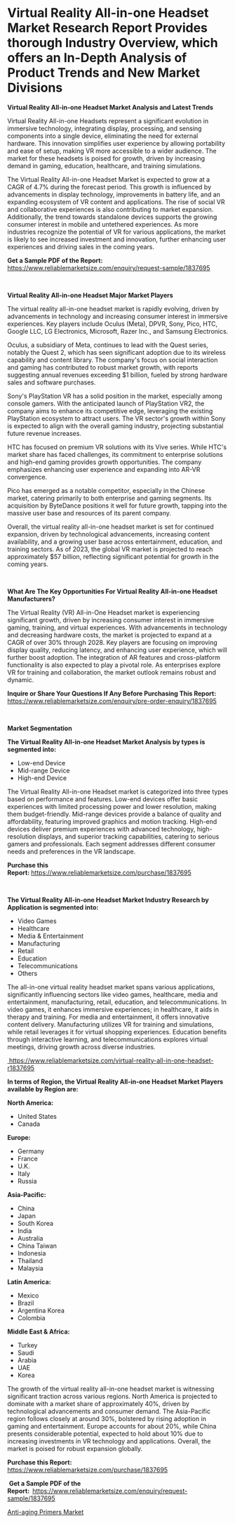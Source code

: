 <p><h1>Virtual Reality All-in-one Headset Market Research Report Provides thorough Industry Overview, which offers an In-Depth Analysis of Product Trends and New Market Divisions</h1></p><p><strong>Virtual Reality All-in-one Headset Market Analysis and Latest Trends</strong></p>
<p><p>Virtual Reality All-in-one Headsets represent a significant evolution in immersive technology, integrating display, processing, and sensing components into a single device, eliminating the need for external hardware. This innovation simplifies user experience by allowing portability and ease of setup, making VR more accessible to a wider audience. The market for these headsets is poised for growth, driven by increasing demand in gaming, education, healthcare, and training simulations. </p><p>The Virtual Reality All-in-one Headset Market is expected to grow at a CAGR of 4.7% during the forecast period. This growth is influenced by advancements in display technology, improvements in battery life, and an expanding ecosystem of VR content and applications. The rise of social VR and collaborative experiences is also contributing to market expansion. Additionally, the trend towards standalone devices supports the growing consumer interest in mobile and untethered experiences. As more industries recognize the potential of VR for various applications, the market is likely to see increased investment and innovation, further enhancing user experiences and driving sales in the coming years.</p></p>
<p><strong>Get a Sample PDF of the Report:&nbsp;</strong> <a href="https://www.reliablemarketsize.com/enquiry/request-sample/1837695?utm_campaign=2253&utm_medium=2&utm_source=Github&utm_content=ia&utm_term=10022025&utm_id=virtual-reality-all-in-one-headset">https://www.reliablemarketsize.com/enquiry/request-sample/1837695</a></p>
<p>&nbsp;</p>
<p><strong>Virtual Reality All-in-one Headset Major Market Players</strong></p>
<p><p>The virtual reality all-in-one headset market is rapidly evolving, driven by advancements in technology and increasing consumer interest in immersive experiences. Key players include Oculus (Meta), DPVR, Sony, Pico, HTC, Google LLC, LG Electronics, Microsoft, Razer Inc., and Samsung Electronics.</p><p>Oculus, a subsidiary of Meta, continues to lead with the Quest series, notably the Quest 2, which has seen significant adoption due to its wireless capability and content library. The company's focus on social interaction and gaming has contributed to robust market growth, with reports suggesting annual revenues exceeding $1 billion, fueled by strong hardware sales and software purchases.</p><p>Sony's PlayStation VR has a solid position in the market, especially among console gamers. With the anticipated launch of PlayStation VR2, the company aims to enhance its competitive edge, leveraging the existing PlayStation ecosystem to attract users. The VR sector's growth within Sony is expected to align with the overall gaming industry, projecting substantial future revenue increases.</p><p>HTC has focused on premium VR solutions with its Vive series. While HTC's market share has faced challenges, its commitment to enterprise solutions and high-end gaming provides growth opportunities. The company emphasizes enhancing user experience and expanding into AR-VR convergence.</p><p>Pico has emerged as a notable competitor, especially in the Chinese market, catering primarily to both enterprise and gaming segments. Its acquisition by ByteDance positions it well for future growth, tapping into the massive user base and resources of its parent company.</p><p>Overall, the virtual reality all-in-one headset market is set for continued expansion, driven by technological advancements, increasing content availability, and a growing user base across entertainment, education, and training sectors. As of 2023, the global VR market is projected to reach approximately $57 billion, reflecting significant potential for growth in the coming years.</p></p>
<p>&nbsp;</p>
<p><strong>What Are The Key Opportunities For Virtual Reality All-in-one Headset Manufacturers?</strong></p>
<p><p>The Virtual Reality (VR) All-in-One Headset market is experiencing significant growth, driven by increasing consumer interest in immersive gaming, training, and virtual experiences. With advancements in technology and decreasing hardware costs, the market is projected to expand at a CAGR of over 30% through 2028. Key players are focusing on improving display quality, reducing latency, and enhancing user experience, which will further boost adoption. The integration of AR features and cross-platform functionality is also expected to play a pivotal role. As enterprises explore VR for training and collaboration, the market outlook remains robust and dynamic.</p></p>
<p><strong>Inquire or Share Your Questions If Any Before Purchasing This Report:</strong> <a href="https://www.reliablemarketsize.com/enquiry/pre-order-enquiry/1837695?utm_campaign=2253&utm_medium=2&utm_source=Github&utm_content=ia&utm_term=10022025&utm_id=virtual-reality-all-in-one-headset">https://www.reliablemarketsize.com/enquiry/pre-order-enquiry/1837695</a></p>
<p>&nbsp;</p>
<p><strong>Market Segmentation</strong></p>
<p><strong>The Virtual Reality All-in-one Headset Market Analysis by types is segmented into:</strong></p>
<p><ul><li>Low-end Device</li><li>Mid-range Device</li><li>High-end Device</li></ul></p>
<p><p>The Virtual Reality All-in-one Headset market is categorized into three types based on performance and features. Low-end devices offer basic experiences with limited processing power and lower resolution, making them budget-friendly. Mid-range devices provide a balance of quality and affordability, featuring improved graphics and motion tracking. High-end devices deliver premium experiences with advanced technology, high-resolution displays, and superior tracking capabilities, catering to serious gamers and professionals. Each segment addresses different consumer needs and preferences in the VR landscape.</p></p>
<p><strong>Purchase this Report:&nbsp;</strong><a href="https://www.reliablemarketsize.com/purchase/1837695?utm_campaign=2253&utm_medium=2&utm_source=Github&utm_content=ia&utm_term=10022025&utm_id=virtual-reality-all-in-one-headset">https://www.reliablemarketsize.com/purchase/1837695</a></p>
<p>&nbsp;</p>
<p><strong>The Virtual Reality All-in-one Headset Market Industry Research by Application is segmented into:</strong></p>
<p><ul><li>Video Games</li><li>Healthcare</li><li>Media & Entertainment</li><li>Manufacturing</li><li>Retail</li><li>Education</li><li>Telecommunications</li><li>Others</li></ul></p>
<p><p>The all-in-one virtual reality headset market spans various applications, significantly influencing sectors like video games, healthcare, media and entertainment, manufacturing, retail, education, and telecommunications. In video games, it enhances immersive experiences; in healthcare, it aids in therapy and training. For media and entertainment, it offers innovative content delivery. Manufacturing utilizes VR for training and simulations, while retail leverages it for virtual shopping experiences. Education benefits through interactive learning, and telecommunications explores virtual meetings, driving growth across diverse industries.</p></p>
<p><a href="https://www.reliablemarketsize.com/virtual-reality-all-in-one-headset-r1837695?utm_campaign=2253&utm_medium=2&utm_source=Github&utm_content=ia&utm_term=10022025&utm_id=virtual-reality-all-in-one-headset">&nbsp;https://www.reliablemarketsize.com/virtual-reality-all-in-one-headset-r1837695</a></p>
<p><strong>In terms of Region, the Virtual Reality All-in-one Headset Market Players available by Region are:</strong></p>
<p>
    <p> <strong> North America: </strong>
        <ul>
            <li>United States</li>
            <li>Canada</li>
        </ul>
        </p> 
    <p> <strong> Europe: </strong>
        <ul>
            <li>Germany</li>
            <li>France</li>
            <li>U.K.</li>
            <li>Italy</li>
            <li>Russia</li>
        </ul>
        </p> 
    <p> <strong> Asia-Pacific: </strong>
        <ul>
            <li>China</li>
            <li>Japan</li>
            <li>South Korea</li>
            <li>India</li>
            <li>Australia</li>
            <li>China Taiwan</li>
            <li>Indonesia</li>
            <li>Thailand</li>
            <li>Malaysia</li>
        </ul>
        </p> 
    <p> <strong> Latin America: </strong>
        <ul>
            <li>Mexico</li>
            <li>Brazil</li>
            <li>Argentina Korea</li>
            <li>Colombia</li>
        </ul>
        </p> 
    <p> <strong> Middle East & Africa: </strong>
        <ul>
            <li>Turkey</li>
            <li>Saudi</li>
            <li>Arabia</li>
            <li>UAE</li>
            <li>Korea</li>
        </ul>
    </p>
    </p>
<p><p>The growth of the virtual reality all-in-one headset market is witnessing significant traction across various regions. North America is projected to dominate with a market share of approximately 40%, driven by technological advancements and consumer demand. The Asia-Pacific region follows closely at around 30%, bolstered by rising adoption in gaming and entertainment. Europe accounts for about 20%, while China presents considerable potential, expected to hold about 10% due to increasing investments in VR technology and applications. Overall, the market is poised for robust expansion globally.</p></p>
<p><strong>Purchase this Report: </strong><a href="https://www.reliablemarketsize.com/purchase/1837695?utm_campaign=2253&utm_medium=2&utm_source=Github&utm_content=ia&utm_term=10022025&utm_id=virtual-reality-all-in-one-headset">https://www.reliablemarketsize.com/purchase/1837695</a></p>
<p>&nbsp;<strong>Get a Sample PDF of the Report:&nbsp;&nbsp;</strong><a href="https://www.reliablemarketsize.com/enquiry/request-sample/1837695?utm_campaign=2253&utm_medium=2&utm_source=Github&utm_content=ia&utm_term=10022025&utm_id=virtual-reality-all-in-one-headset">https://www.reliablemarketsize.com/enquiry/request-sample/1837695</a></p>
<p><strong></strong></p>
<p><p><a href="https://github.com/dmitriyvo6rog/Market-Research-Report-List-1/blob/main/anti-aging-primers-market.md?utm_campaign=2253&utm_medium=2&utm_source=Github&utm_content=ia&utm_term=10022025&utm_id=virtual-reality-all-in-one-headset">Anti-aging Primers Market</a></p></p>
